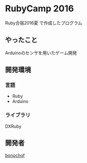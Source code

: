 # RubyCamp 2016
Ruby合宿2016夏 で作成したプログラム

## やったこと
Arduinoのセンサを用いたゲーム開発

## 開発環境
### 言語
* Ruby
* Arduino

### ライブラリ
DXRuby

## 開発者
[bonochof](https://github.com/bonochof)

